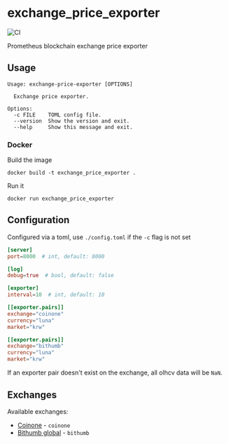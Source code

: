 # exchange_price_exporter

![CI](https://github.com/setten-io/exchange_price_exporter/workflows/CI/badge.svg)

Prometheus blockchain exchange price exporter

## Usage

```
Usage: exchange-price-exporter [OPTIONS]

  Exchange price exporter.

Options:
  -c FILE    TOML config file.
  --version  Show the version and exit.
  --help     Show this message and exit.
```

### Docker

Build the image

```
docker build -t exchange_price_exporter .
```

Run it

```
docker run exchange_price_exporter
```

## Configuration

Configured via a toml, use `./config.toml` if the `-c` flag is not set

```toml
[server]
port=8000  # int, default: 8000

[log]
debug=true  # bool, default: false

[exporter]
interval=10  # int, default: 10

[[exporter.pairs]]
exchange="coinone"
currency="luna"
market="krw"

[[exporter.pairs]]
exchange="bithumb"
currency="luna"
market="krw"
```

If an exporter pair doesn't exist on the exchange, all olhcv data will be `NaN`.

## Exchanges

Available exchanges:

- [Coinone](https://coinone.co.kr/) - `coinone`
- [Bithumb global](https://bithumb.com) - `bithumb`
